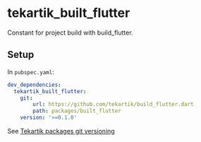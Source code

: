 # tekartik_built_flutter

Constant for project build with build_flutter.

## Setup

In `pubspec.yaml`:

```yaml
dev_dependencies:
  tekartik_built_flutter:
    git: 
        url: https://github.com/tekartik/build_flutter.dart
        path: packages/built_flutter
    version: '>=0.1.0'
```

See [Tekartik packages git versioning](https://github.com/tekartik/common.dart/blob/main/doc/tekartik_versioning.md)
